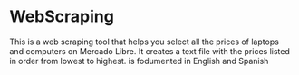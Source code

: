 # WebScraping
This is a web scraping tool that helps you select all the prices 
of laptops and computers on Mercado Libre. It creates a text file with
the prices listed in order from lowest to highest.
is fodumented in English and Spanish
